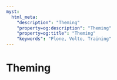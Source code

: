 ```yaml
---
myst:
  html_meta:
    "description": "Theming"
    "property=og:description": "Theming"
    "property=og:title": "Theming"
    "keywords": "Plone, Volto, Training"
---
```


# Theming